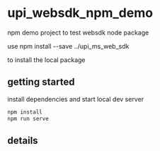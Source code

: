 # upi_websdk_npm_demo
npm demo project to test websdk node package

use 
npm install --save ../upi_ms_web_sdk

to install the local package
## getting started

install dependencies and start local dev server

```sh
npm install
npm run serve
```

## details